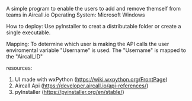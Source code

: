 A simple program to enable the users to add and remove themself from teams in Aircall.io
Operating System: Microsoft Windows

How to deploy:
Use pyInstaller to creat a distributable folder or create a single executable.

Mapping:
To determine which user is making the API calls the user enviromental variable "Username" is used.
The "Username" is mapped to the "Aircall_ID"

resources:
1. UI made with wxPython (https://wiki.wxpython.org/FrontPage)
2. Aircall Api (https://developer.aircall.io/api-references/)
3. pyInstaller (https://pyinstaller.org/en/stable/)
